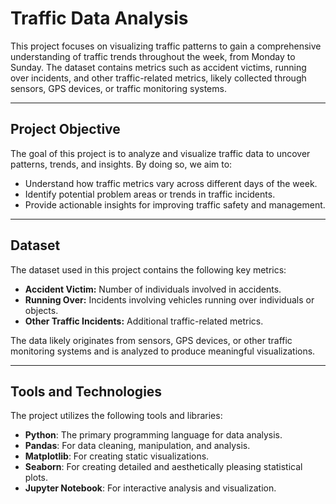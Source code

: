 # Traffic Data Analysis

This project focuses on visualizing traffic patterns to gain a comprehensive understanding of traffic trends throughout the week, from Monday to Sunday. The dataset contains metrics such as accident victims, running over incidents, and other traffic-related metrics, likely collected through sensors, GPS devices, or traffic monitoring systems.

---

## Project Objective

The goal of this project is to analyze and visualize traffic data to uncover patterns, trends, and insights. By doing so, we aim to:
- Understand how traffic metrics vary across different days of the week.
- Identify potential problem areas or trends in traffic incidents.
- Provide actionable insights for improving traffic safety and management.

---

## Dataset

The dataset used in this project contains the following key metrics:
- **Accident Victim:** Number of individuals involved in accidents.
- **Running Over:** Incidents involving vehicles running over individuals or objects.
- **Other Traffic Incidents:** Additional traffic-related metrics.

The data likely originates from sensors, GPS devices, or other traffic monitoring systems and is analyzed to produce meaningful visualizations.

---

## Tools and Technologies

The project utilizes the following tools and libraries:
- **Python**: The primary programming language for data analysis.
- **Pandas**: For data cleaning, manipulation, and analysis.
- **Matplotlib**: For creating static visualizations.
- **Seaborn**: For creating detailed and aesthetically pleasing statistical plots.
- **Jupyter Notebook**: For interactive analysis and visualization.
